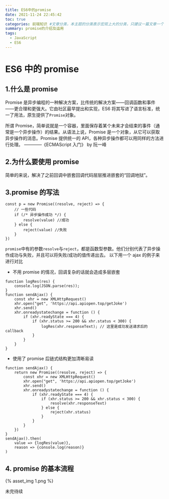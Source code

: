```yaml
---
title: ES6中的promise
date: 2021-11-24 22:45:42
toc: true
categories: 前端知识 #文章分类，本主题的分类表示宏观上大的分类，只建议一篇文章一个分类
summary: promise的介绍及运用
tags:
  - JavaScript
  - ES6
---
```


# ES6 中的 promise

## 1.什么是 promise

Promise 是异步编程的一种解决方案，比传统的解决方案——回调函数和事件——更合理和更强大。它由社区最早提出和实现，ES6 将其写进了语言标准，统一了用法，原生提供了`Promise`对象。

所谓 Promise，简单说就是一个容器，里面保存着某个未来才会结束的事件（通常是一个异步操作）的结果。从语法上说，Promise 是一个对象，从它可以获取异步操作的消息。Promise 提供统一的 API，各种异步操作都可以用同样的方法进行处理。 ————《ECMAScript 入门》 by 阮一峰

## 2.为什么要使用 promise

简单的来说，解决了之前回调中嵌套回调代码层层推进嵌套的“回调地狱”。

## 3.promise 的写法

```
const p = new Promise((resolve, reject) => {
    // 一些代码
    if (/* 异步操作成功 */) {
        resolve(value) //成功
    } else {
        reject(value) //失败
    }
})
```

`promise`中有的参数`resolve`与`reject`，都是函数型参数。他们分别代表了异步操作成功与失败，并且可以将失败/成功的值传递出去。
以下用一个 ajax 的例子来进行对比

- 不用 promise 的情况，回调复杂的话就会造成多层嵌套

```
function logRes(res) {
    console.log(JSON.parse(res));
}
function sendAjax() {
    const xhr = new XMLHttpRequest()
    xhr.open("get", 'https://api.apiopen.top/getJoke')
    xhr.send()
    xhr.onreadystatechange = function () {
        if (xhr.readyState === 4) {
            if (xhr.status >= 200 && xhr.status < 300) {
                logRes(xhr.responseText); // 这里是成功发送请求后的callback
            }
        }
    }
}
```

- 使用了 promise 后链式结构更加清晰易读

```
function sendAjax() {
    return new Promise((resolve, reject) => {
        const xhr = new XMLHttpRequest()
        xhr.open("get", 'https://api.apiopen.top/getJoke')
        xhr.send()
        xhr.onreadystatechange = function () {
            if (xhr.readyState === 4) {
                if (xhr.status >= 200 && xhr.status < 300) {
                    resolve(xhr.responseText)
                } else {
                    reject(xhr.status)
                }
            }
        }
    })
}
sendAjax().then(
    value => {logRes(value)},
    reason => {console.log(reason)}
)
```

## 4. promise 的基本流程

{% asset_img 1.png %}

未完待续
